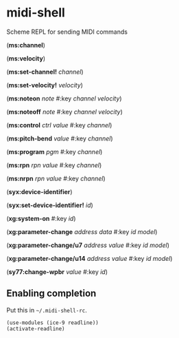 # midi-shell
Scheme REPL for sending MIDI commands

(**ms:channel**)

(**ms:velocity**)

(**ms:set-channel!** *channel*)

(**ms:set-velocity!** *velocity*)

(**ms:noteon** *note* #:key *channel* *velocity*)

(**ms:noteoff** *note* #:key *channel* *velocity*)

(**ms:control** *ctrl* *value* #:key *channel*)

(**ms:pitch-bend** *value* #:key *channel*)

(**ms:program** *pgm* #:key *channel*)

(**ms:rpn** *rpn* *value* #:key *channel*)

(**ms:nrpn** *rpn* *value* #:key *channel*)

(**syx:device-identifier**)

(**syx:set-device-identifier!** *id*)

(**xg:system-on** #:key *id*)

(**xg:parameter-change** *address* *data* #:key *id* *model*)

(**xg:parameter-change/u7** *address* *value* #:key *id* *model*)

(**xg:parameter-change/u14** *address* *value* #:key *id* *model*)

(**sy77:change-wpbr** *value* #:key *id*)

## Enabling completion

Put this in `~/.midi-shell-rc`.

```
(use-modules (ice-9 readline))
(activate-readline)
```
